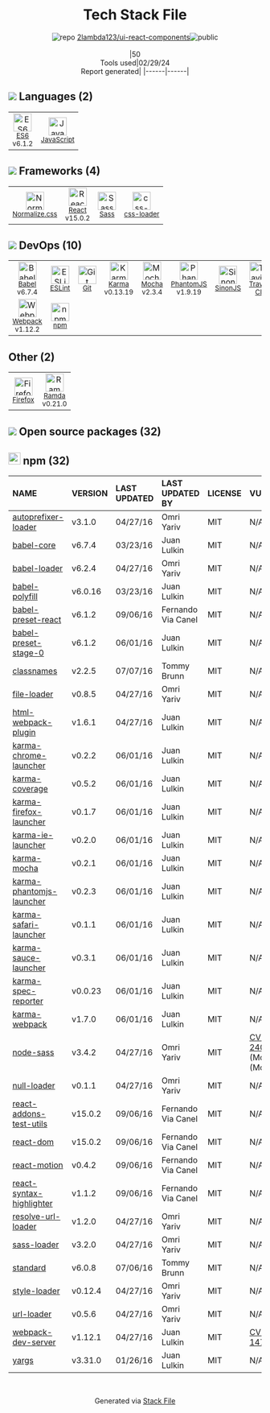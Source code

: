 <!--
&lt;--- Readme.md Snippet without images Start ---&gt;
## Tech Stack
2lambda123/ui-react-components is built on the following main stack:

- [ES6](http://www.ecma-international.org/ecma-262/6.0/) – Languages
- [JavaScript](https://developer.mozilla.org/en-US/docs/Web/JavaScript) – Languages
- [Normalize.css](https://necolas.github.io/normalize.css/) – CSS Pre-processors / Extensions
- [React](https://reactjs.org/) – Javascript UI Libraries
- [Sass](http://sass-lang.com/) – CSS Pre-processors / Extensions
- [css-loader](https://github.com/webpack-contrib/css-loader) – CSS Pre-processors / Extensions
- [Babel](http://babeljs.io/) – JavaScript Compilers
- [ESLint](http://eslint.org/) – Code Review
- [Karma](http://karma-runner.github.io/) – Browser Testing
- [Mocha](http://mochajs.org/) – Javascript Testing Framework
- [PhantomJS](https://phantomjs.org/) – Headless Browsers
- [SinonJS](http://sinonjs.org/) – Javascript Testing Framework
- [Travis CI](http://travis-ci.com/) – Continuous Integration
- [Webpack](http://webpack.js.org) – JS Build Tools / JS Task Runners
- [Firefox](https://www.mozilla.org/en-US/firefox/) – Web Browser
- [Ramda](https://ramdajs.com/) – Javascript Utilities & Libraries

Full tech stack [here](/techstack.md)

&lt;--- Readme.md Snippet without images End ---&gt;

&lt;--- Readme.md Snippet with images Start ---&gt;
## Tech Stack
2lambda123/ui-react-components is built on the following main stack:

- <img width='25' height='25' src='https://img.stackshare.io/service/4109/16407404782_8b9c57eab3.jpg' alt='ES6'/> [ES6](http://www.ecma-international.org/ecma-262/6.0/) – Languages
- <img width='25' height='25' src='https://img.stackshare.io/service/1209/javascript.jpeg' alt='JavaScript'/> [JavaScript](https://developer.mozilla.org/en-US/docs/Web/JavaScript) – Languages
- <img width='25' height='25' src='https://img.stackshare.io/service/6361/default_8c8faac34fdcb5b696503f5166b5232ad0adcf6e.png' alt='Normalize.css'/> [Normalize.css](https://necolas.github.io/normalize.css/) – CSS Pre-processors / Extensions
- <img width='25' height='25' src='https://img.stackshare.io/service/1020/OYIaJ1KK.png' alt='React'/> [React](https://reactjs.org/) – Javascript UI Libraries
- <img width='25' height='25' src='https://img.stackshare.io/service/1171/jCR2zNJV.png' alt='Sass'/> [Sass](http://sass-lang.com/) – CSS Pre-processors / Extensions
- <img width='25' height='25' src='https://img.stackshare.io/service/8074/default_d2b16fd6997fb2e164de645a34f9b8d5a880d999.png' alt='css-loader'/> [css-loader](https://github.com/webpack-contrib/css-loader) – CSS Pre-processors / Extensions
- <img width='25' height='25' src='https://img.stackshare.io/service/2739/-1wfGjNw.png' alt='Babel'/> [Babel](http://babeljs.io/) – JavaScript Compilers
- <img width='25' height='25' src='https://img.stackshare.io/service/3337/Q4L7Jncy.jpg' alt='ESLint'/> [ESLint](http://eslint.org/) – Code Review
- <img width='25' height='25' src='https://img.stackshare.io/service/1420/TidYGd6a.png' alt='Karma'/> [Karma](http://karma-runner.github.io/) – Browser Testing
- <img width='25' height='25' src='https://img.stackshare.io/service/832/mocha.png' alt='Mocha'/> [Mocha](http://mochajs.org/) – Javascript Testing Framework
- <img width='25' height='25' src='https://img.stackshare.io/service/1832/phantomjs.png' alt='PhantomJS'/> [PhantomJS](https://phantomjs.org/) – Headless Browsers
- <img width='25' height='25' src='https://img.stackshare.io/service/3509/logo.png' alt='SinonJS'/> [SinonJS](http://sinonjs.org/) – Javascript Testing Framework
- <img width='25' height='25' src='https://img.stackshare.io/service/460/Lu6cGu0z_400x400.png' alt='Travis CI'/> [Travis CI](http://travis-ci.com/) – Continuous Integration
- <img width='25' height='25' src='https://img.stackshare.io/service/1682/IMG_4636.PNG' alt='Webpack'/> [Webpack](http://webpack.js.org) – JS Build Tools / JS Task Runners
- <img width='25' height='25' src='https://img.stackshare.io/service/8705/768px-Firefox_Logo__2017.svg.png' alt='Firefox'/> [Firefox](https://www.mozilla.org/en-US/firefox/) – Web Browser
- <img width='25' height='25' src='https://img.stackshare.io/service/3076/Ramda-01.png' alt='Ramda'/> [Ramda](https://ramdajs.com/) – Javascript Utilities & Libraries

Full tech stack [here](/techstack.md)

&lt;--- Readme.md Snippet with images End ---&gt;
-->
<div align="center">

# Tech Stack File
![](https://img.stackshare.io/repo.svg "repo") [2lambda123/ui-react-components](https://github.com/2lambda123/ui-react-components)![](https://img.stackshare.io/public_badge.svg "public")
<br/><br/>
|50<br/>Tools used|02/29/24 <br/>Report generated|
|------|------|
</div>

## <img src='https://img.stackshare.io/languages.svg'/> Languages (2)
<table><tr>
  <td align='center'>
  <img width='36' height='36' src='https://img.stackshare.io/service/4109/16407404782_8b9c57eab3.jpg' alt='ES6'>
  <br>
  <sub><a href="http://www.ecma-international.org/ecma-262/6.0/">ES6</a></sub>
  <br>
  <sub>v6.1.2</sub>
</td>

<td align='center'>
  <img width='36' height='36' src='https://img.stackshare.io/service/1209/javascript.jpeg' alt='JavaScript'>
  <br>
  <sub><a href="https://developer.mozilla.org/en-US/docs/Web/JavaScript">JavaScript</a></sub>
  <br>
  <sub></sub>
</td>

</tr>
</table>

## <img src='https://img.stackshare.io/frameworks.svg'/> Frameworks (4)
<table><tr>
  <td align='center'>
  <img width='36' height='36' src='https://img.stackshare.io/service/6361/default_8c8faac34fdcb5b696503f5166b5232ad0adcf6e.png' alt='Normalize.css'>
  <br>
  <sub><a href="https://necolas.github.io/normalize.css/">Normalize.css</a></sub>
  <br>
  <sub></sub>
</td>

<td align='center'>
  <img width='36' height='36' src='https://img.stackshare.io/service/1020/OYIaJ1KK.png' alt='React'>
  <br>
  <sub><a href="https://reactjs.org/">React</a></sub>
  <br>
  <sub>v15.0.2</sub>
</td>

<td align='center'>
  <img width='36' height='36' src='https://img.stackshare.io/service/1171/jCR2zNJV.png' alt='Sass'>
  <br>
  <sub><a href="http://sass-lang.com/">Sass</a></sub>
  <br>
  <sub></sub>
</td>

<td align='center'>
  <img width='36' height='36' src='https://img.stackshare.io/service/8074/default_d2b16fd6997fb2e164de645a34f9b8d5a880d999.png' alt='css-loader'>
  <br>
  <sub><a href="https://github.com/webpack-contrib/css-loader">css-loader</a></sub>
  <br>
  <sub></sub>
</td>

</tr>
</table>

## <img src='https://img.stackshare.io/devops.svg'/> DevOps (10)
<table><tr>
  <td align='center'>
  <img width='36' height='36' src='https://img.stackshare.io/service/2739/-1wfGjNw.png' alt='Babel'>
  <br>
  <sub><a href="http://babeljs.io/">Babel</a></sub>
  <br>
  <sub>v6.7.4</sub>
</td>

<td align='center'>
  <img width='36' height='36' src='https://img.stackshare.io/service/3337/Q4L7Jncy.jpg' alt='ESLint'>
  <br>
  <sub><a href="http://eslint.org/">ESLint</a></sub>
  <br>
  <sub></sub>
</td>

<td align='center'>
  <img width='36' height='36' src='https://img.stackshare.io/service/1046/git.png' alt='Git'>
  <br>
  <sub><a href="http://git-scm.com/">Git</a></sub>
  <br>
  <sub></sub>
</td>

<td align='center'>
  <img width='36' height='36' src='https://img.stackshare.io/service/1420/TidYGd6a.png' alt='Karma'>
  <br>
  <sub><a href="http://karma-runner.github.io/">Karma</a></sub>
  <br>
  <sub>v0.13.19</sub>
</td>

<td align='center'>
  <img width='36' height='36' src='https://img.stackshare.io/service/832/mocha.png' alt='Mocha'>
  <br>
  <sub><a href="http://mochajs.org/">Mocha</a></sub>
  <br>
  <sub>v2.3.4</sub>
</td>

<td align='center'>
  <img width='36' height='36' src='https://img.stackshare.io/service/1832/phantomjs.png' alt='PhantomJS'>
  <br>
  <sub><a href="https://phantomjs.org/">PhantomJS</a></sub>
  <br>
  <sub>v1.9.19</sub>
</td>

<td align='center'>
  <img width='36' height='36' src='https://img.stackshare.io/service/3509/logo.png' alt='SinonJS'>
  <br>
  <sub><a href="http://sinonjs.org/">SinonJS</a></sub>
  <br>
  <sub></sub>
</td>

<td align='center'>
  <img width='36' height='36' src='https://img.stackshare.io/service/460/Lu6cGu0z_400x400.png' alt='Travis CI'>
  <br>
  <sub><a href="http://travis-ci.com/">Travis CI</a></sub>
  <br>
  <sub></sub>
</td>

</tr>
<tr>
  <td align='center'>
  <img width='36' height='36' src='https://img.stackshare.io/service/1682/IMG_4636.PNG' alt='Webpack'>
  <br>
  <sub><a href="http://webpack.js.org">Webpack</a></sub>
  <br>
  <sub>v1.12.2</sub>
</td>

<td align='center'>
  <img width='36' height='36' src='https://img.stackshare.io/service/1120/lejvzrnlpb308aftn31u.png' alt='npm'>
  <br>
  <sub><a href="https://www.npmjs.com/">npm</a></sub>
  <br>
  <sub></sub>
</td>

</tr>
</table>

## Other (2)
<table><tr>
  <td align='center'>
  <img width='36' height='36' src='https://img.stackshare.io/service/8705/768px-Firefox_Logo__2017.svg.png' alt='Firefox'>
  <br>
  <sub><a href="https://www.mozilla.org/en-US/firefox/">Firefox</a></sub>
  <br>
  <sub></sub>
</td>

<td align='center'>
  <img width='36' height='36' src='https://img.stackshare.io/service/3076/Ramda-01.png' alt='Ramda'>
  <br>
  <sub><a href="https://ramdajs.com/">Ramda</a></sub>
  <br>
  <sub>v0.21.0</sub>
</td>

</tr>
</table>


## <img src='https://img.stackshare.io/group.svg' /> Open source packages (32)</h2>

## <img width='24' height='24' src='https://img.stackshare.io/service/1120/lejvzrnlpb308aftn31u.png'/> npm (32)

|NAME|VERSION|LAST UPDATED|LAST UPDATED BY|LICENSE|VULNERABILITIES|
|:------|:------|:------|:------|:------|:------|
|[autoprefixer-loader](https://www.npmjs.com/autoprefixer-loader)|v3.1.0|04/27/16|Omri Yariv |MIT|N/A|
|[babel-core](https://www.npmjs.com/babel-core)|v6.7.4|03/23/16|Juan Lulkin |MIT|N/A|
|[babel-loader](https://www.npmjs.com/babel-loader)|v6.2.4|04/27/16|Omri Yariv |MIT|N/A|
|[babel-polyfill](https://www.npmjs.com/babel-polyfill)|v6.0.16|03/23/16|Juan Lulkin |MIT|N/A|
|[babel-preset-react](https://www.npmjs.com/babel-preset-react)|v6.1.2|09/06/16|Fernando Via Canel |MIT|N/A|
|[babel-preset-stage-0](https://www.npmjs.com/babel-preset-stage-0)|v6.1.2|06/01/16|Juan Lulkin |MIT|N/A|
|[classnames](https://www.npmjs.com/classnames)|v2.2.5|07/07/16|Tommy Brunn |MIT|N/A|
|[file-loader](https://www.npmjs.com/file-loader)|v0.8.5|04/27/16|Omri Yariv |MIT|N/A|
|[html-webpack-plugin](https://www.npmjs.com/html-webpack-plugin)|v1.6.1|04/27/16|Juan Lulkin |MIT|N/A|
|[karma-chrome-launcher](https://www.npmjs.com/karma-chrome-launcher)|v0.2.2|06/01/16|Juan Lulkin |MIT|N/A|
|[karma-coverage](https://www.npmjs.com/karma-coverage)|v0.5.2|06/01/16|Juan Lulkin |MIT|N/A|
|[karma-firefox-launcher](https://www.npmjs.com/karma-firefox-launcher)|v0.1.7|06/01/16|Juan Lulkin |MIT|N/A|
|[karma-ie-launcher](https://www.npmjs.com/karma-ie-launcher)|v0.2.0|06/01/16|Juan Lulkin |MIT|N/A|
|[karma-mocha](https://www.npmjs.com/karma-mocha)|v0.2.1|06/01/16|Juan Lulkin |MIT|N/A|
|[karma-phantomjs-launcher](https://www.npmjs.com/karma-phantomjs-launcher)|v0.2.3|06/01/16|Juan Lulkin |MIT|N/A|
|[karma-safari-launcher](https://www.npmjs.com/karma-safari-launcher)|v0.1.1|06/01/16|Juan Lulkin |MIT|N/A|
|[karma-sauce-launcher](https://www.npmjs.com/karma-sauce-launcher)|v0.3.1|06/01/16|Juan Lulkin |MIT|N/A|
|[karma-spec-reporter](https://www.npmjs.com/karma-spec-reporter)|v0.0.23|06/01/16|Juan Lulkin |MIT|N/A|
|[karma-webpack](https://www.npmjs.com/karma-webpack)|v1.7.0|06/01/16|Juan Lulkin |MIT|N/A|
|[node-sass](https://www.npmjs.com/node-sass)|v3.4.2|04/27/16|Omri Yariv |MIT|[CVE-2020-24025](https://github.com/advisories/GHSA-r8f7-9pfq-mjmv) (Moderate)<br/>[](https://github.com/advisories/GHSA-9v62-24cr-58cx) (Moderate)|
|[null-loader](https://www.npmjs.com/null-loader)|v0.1.1|04/27/16|Omri Yariv |MIT|N/A|
|[react-addons-test-utils](https://www.npmjs.com/react-addons-test-utils)|v15.0.2|09/06/16|Fernando Via Canel |MIT|N/A|
|[react-dom](https://www.npmjs.com/react-dom)|v15.0.2|09/06/16|Fernando Via Canel |MIT|N/A|
|[react-motion](https://www.npmjs.com/react-motion)|v0.4.2|09/06/16|Fernando Via Canel |MIT|N/A|
|[react-syntax-highlighter](https://www.npmjs.com/react-syntax-highlighter)|v1.1.2|09/06/16|Fernando Via Canel |MIT|N/A|
|[resolve-url-loader](https://www.npmjs.com/resolve-url-loader)|v1.2.0|04/27/16|Omri Yariv |MIT|N/A|
|[sass-loader](https://www.npmjs.com/sass-loader)|v3.2.0|04/27/16|Omri Yariv |MIT|N/A|
|[standard](https://www.npmjs.com/standard)|v6.0.8|07/06/16|Tommy Brunn |MIT|N/A|
|[style-loader](https://www.npmjs.com/style-loader)|v0.12.4|04/27/16|Omri Yariv |MIT|N/A|
|[url-loader](https://www.npmjs.com/url-loader)|v0.5.6|04/27/16|Omri Yariv |MIT|N/A|
|[webpack-dev-server](https://www.npmjs.com/webpack-dev-server)|v1.12.1|04/27/16|Juan Lulkin |MIT|[CVE-2018-14732](https://github.com/advisories/GHSA-cf66-xwfp-gvc4) (High)|
|[yargs](https://www.npmjs.com/yargs)|v3.31.0|01/26/16|Juan Lulkin |MIT|N/A|

<br/>
<div align='center'>

Generated via [Stack File](https://github.com/marketplace/stack-file)
